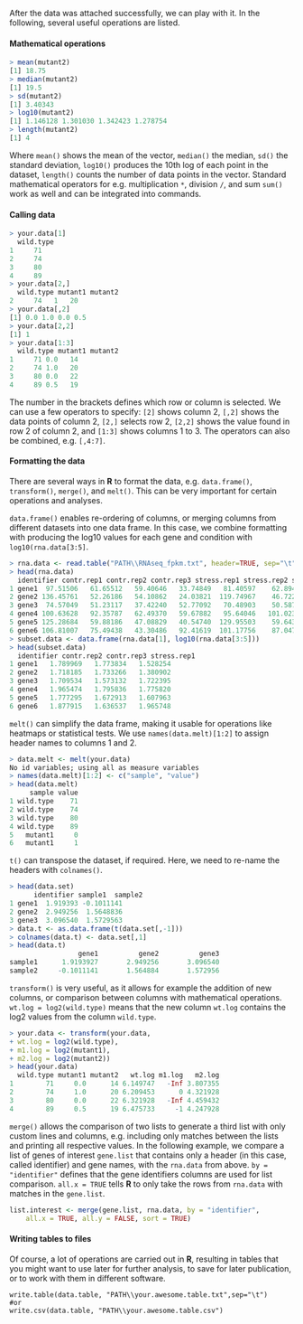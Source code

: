 After the data was attached successfully, we can play with it. In the following, several useful operations are listed. 

#### Mathematical operations

```R
> mean(mutant2)
[1] 18.75
> median(mutant2)
[1] 19.5
> sd(mutant2)
[1] 3.40343
> log10(mutant2)
[1] 1.146128 1.301030 1.342423 1.278754
> length(mutant2)
[1] 4
```
Where `mean()` shows the mean of the vector, `median()` the median, `sd()` the standard deviation, `log10()` produces the 10th log of each point in the dataset, `length()` counts the number of data points in the vector. Standard mathematical operators for e.g. multiplication `*`, division `/`, and sum `sum()` work as well and can be integrated into commands. 


#### Calling data

```R
> your.data[1]
  wild.type
1     71
2     74
3     80
4     89
> your.data[2,]
  wild.type mutant1 mutant2
2     74   1   20
> your.data[,2]
[1] 0.0 1.0 0.0 0.5
> your.data[2,2]
[1] 1
> your.data[1:3]
  wild.type mutant1 mutant2
1     71 0.0   14
2     74 1.0   20
3     80 0.0   22
4     89 0.5   19
```
The number in the brackets defines which row or column is selected. We can use a few operators to specify: `[2]` shows column 2, `[,2]` shows the data points of column 2, `[2,]` selects row 2, `[2,2]` shows the value found in row 2 of column 2, and `[1:3]` shows columns 1 to 3. The operators can also be combined, e.g. `[,4:7]`.


#### Formatting the data

There are several ways in **R** to format the data, e.g. `data.frame()`, `transform()`, `merge()`, and `melt()`. This can be very important for certain operations and analyses. 


`data.frame()` enables re-ordering of columns, or merging columns from different datasets into one data frame. In this case, we combine formatting with producing the log10 values for each gene and condition with `log10(rna.data[3:5]`. 
```R
> rna.data <- read.table("PATH\\RNAseq_fpkm.txt", header=TRUE, sep="\t")
> head(rna.data)
  identifier contr.rep1 contr.rep2 contr.rep3 stress.rep1 stress.rep2 stress.rep3
1 gene1  97.51506   61.65512   59.40646   33.74849   81.40597    62.89473
2 gene2 136.45761   52.26186   54.10862   24.03821  119.74967    46.72238
3 gene3  74.57049   51.23117   37.42240   52.77092   70.48903    50.58769
4 gene4 100.63628   92.35787   62.49370   59.67882   95.64046   101.02357
5 gene5 125.28684   59.88186   47.08829   40.54740  129.95503    59.64367
6 gene6 106.81007   75.49438   43.30486   92.41619  101.17756    87.04732
> subset.data <- data.frame(rna.data[1], log10(rna.data[3:5]))
> head(subset.data)
  identifier contr.rep2 contr.rep3 stress.rep1
1 gene1   1.789969   1.773834   1.528254
2 gene2   1.718185   1.733266   1.380902
3 gene3   1.709534   1.573132   1.722395
4 gene4   1.965474   1.795836   1.775820
5 gene5   1.777295   1.672913   1.607963
6 gene6   1.877915   1.636537   1.965748
```


`melt()` can simplify the data frame, making it usable for operations like heatmaps or statistical tests. We use `names(data.melt)[1:2]` to assign header names to columns 1 and 2. 
```R
> data.melt <- melt(your.data)
No id variables; using all as measure variables
> names(data.melt)[1:2] <- c("sample", "value")
> head(data.melt)
     sample value
1 wild.type    71
2 wild.type    74
3 wild.type    80
4 wild.type    89
5   mutant1     0
6   mutant1     1
```


`t()` can transpose the dataset, if required. Here, we need to re-name the headers with `colnames()`.
```R
> head(data.set)
      identifier sample1  sample2
1 gene1  1.919393 -0.1011141
2 gene2  2.949256  1.5648836
3 gene3  3.096540  1.5729563
> data.t <- as.data.frame(t(data.set[,-1]))
> colnames(data.t) <- data.set[,1]
> head(data.t)
                 gene1          gene2          gene3
sample1      1.9193927       2.949256       3.096540
sample2     -0.1011141       1.564884       1.572956
```


`transform()` is very useful, as it allows for example the addition of new columns, or comparison between columns with mathematical operations. `wt.log = log2(wild.type)` means that the new column `wt.log` contains the log2 values from the column `wild.type`. 
```R
> your.data <- transform(your.data, 
+ wt.log = log2(wild.type),
+ m1.log = log2(mutant1),
+ m2.log = log2(mutant2))
> head(your.data)
  wild.type mutant1 mutant2   wt.log m1.log   m2.log
1        71     0.0      14 6.149747   -Inf 3.807355
2        74     1.0      20 6.209453      0 4.321928
3        80     0.0      22 6.321928   -Inf 4.459432
4        89     0.5      19 6.475733     -1 4.247928
```


`merge()` allows the comparison of two lists to generate a third list with only custom lines and columns, e.g. including only matches between the lists and printing all respective values. In the following example, we compare a list of genes of interest `gene.list` that contains only a header (in this case, called identifier) and gene names, with the `rna.data` from above. `by = "identifier"` defines that the gene identifiers columns are used for list comparison. `all.x = TRUE` tells **R** to only take the rows from `rna.data` with matches in the `gene.list`. 
```R
list.interest <- merge(gene.list, rna.data, by = "identifier", 
	all.x = TRUE, all.y = FALSE, sort = TRUE)
``` 


#### Writing tables to files

Of course, a lot of operations are carried out in **R**, resulting in tables that you might want to use later for further analysis, to save for later publication, or to work with them in different software. 
```
write.table(data.table, "PATH\\your.awesome.table.txt",sep="\t")
#or
write.csv(data.table, "PATH\\your.awesome.table.csv")
```
